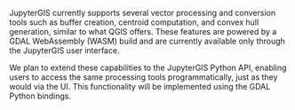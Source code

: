 JupyterGIS currently supports several vector processing and conversion tools such as buffer creation, centroid computation, and convex hull generation, similar to what QGIS offers. These features are powered by a GDAL WebAssembly (WASM) build and are currently available only through the JupyterGIS user interface.

We plan to extend these capabilities to the JupyterGIS Python API, enabling users to access the same processing tools programmatically, just as they would via the UI. This functionality will be implemented using the GDAL Python bindings.